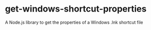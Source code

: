 # get-windows-shortcut-properties
A Node.js library to get the properties of a Windows .lnk shortcut file
